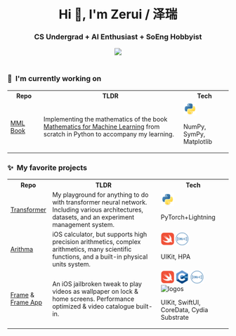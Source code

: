 <h1 align="center">Hi 👋, I'm Zerui / 泽瑞</h1>
<h3 align="center">CS Undergrad + AI Enthusiast + SoEng Hobbyist</h3>

<div width="100%" style="text-align: center">
    <img style="margin: auto;" src="https://github-readme-stats.vercel.app/api/top-langs/?username=Zerui18&layout=compact&theme=github_dark&langs_count=10&hide=jupyter%20notebook&card_width=400">
</div>

<br/>


<h3>🚀&nbsp I'm currently working on</h3>

<table width="100%">
    <tr>
        <th width="15%">Repo</th>
        <th width="auto">TLDR</th>
        <th width="auto">Tech</th>
    </tr>
    <tr>
        <td>
            <a href="https://github.com/Zerui18/MML-Book">MML Book</a>
        </td>
        <td>
            Implementing the mathematics of the book <a href="https://mml-book.github.io">Mathematics for Machine Learning</a> from scratch in Python to accompany my learning.
        </td>
        <td>
            <img src="https://raw.githubusercontent.com/devicons/devicon/master/icons/python/python-original.svg" height="30px" alt="python"/>
            <p> NumPy, SymPy, Matplotlib </p>
        </td>
    </tr>
</table>


<h3>✨&nbsp My favorite projects</h3>

<table width="100%">
    <!-- Header -->
    <tr>
        <th width="15%">Repo</th>
        <th width="auto">TLDR</th>
        <th width="auto">Tech</th>
    </tr>
    <!-- Transformer -->
    <tr>
        <td>
            <a href="https://github.com/Zerui18/Transformer">Transformer</a>
        </td>
        <td>
            My playground for anything to do with transformer neural network. Including various architectures, datasets, and an experiment management system.
        </td>
        <td>
            <img src="https://raw.githubusercontent.com/devicons/devicon/master/icons/python/python-original.svg" height="30px" alt="python"/>
            <p> PyTorch+Lightning </p>
        </td>
    </tr>
    <!-- Arithma -->
    <tr>
        <td>
            <a href="https://github.com/Zerui18/Arithma">Arithma</a>
        </td>
        <td>
            iOS calculator, but supports high precision arithmetics, complex arithmetics, many scientific functions, and a built-in physical units system.
        </td>
        <td>
            <img src="https://raw.githubusercontent.com/devicons/devicon/master/icons/swift/swift-original.svg" height="30px" alt="swift"/>
            <img src="https://raw.githubusercontent.com/devicons/devicon/master/icons/objectivec/objectivec-plain.svg" height="30px" alt="objective-c"/>
            <p> UIKit, HPA </p>
        </td>
    </tr>
    <!-- Frame -->
    <tr>
        <td>
            <a href="https://github.com/Zerui18/Frame">Frame</a> & 
            <a href="https://github.com/Zerui18/FrameApp">Frame App</a>
        </td>
        <td>
            An iOS jailbroken tweak to play videos as wallpaper on lock & home screens. Performance optimized & video catalogue built-in.
        </td>
        <td>
            <img src="https://raw.githubusercontent.com/devicons/devicon/master/icons/swift/swift-original.svg" height="30px" alt="swift"/>
            <img src="https://raw.githubusercontent.com/devicons/devicon/master/icons/cplusplus/cplusplus-original.svg" height="30px" alt="c"/>
            <img src="https://raw.githubusercontent.com/devicons/devicon/master/icons/objectivec/objectivec-plain.svg" height="30px" alt="objective-c"/>
            <img src="https://avatars.githubusercontent.com/u/17097383?s=30" height="30px" alt="logos"/>
            <p> UIKit, SwiftUI, CoreData, Cydia Substrate </p>
        </td>
    </tr>
</table>